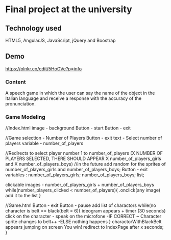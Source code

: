 # Final project at the university
## Technology used

HTML5, AngularJS, JavaScript, jQuery and Boostrap

## Demo 

https://plnkr.co/edit/5HoGVe?p=info

### Content

A speech game in which the user can say the name of the object in the Italian language and receive a response with the accuracy of the pronunciation. 


### Game Modeling

//Index.html
image - background
Button - start
Button - exit


//Game selection - Number of Players
Button - exit
text - Select number of players
variable - number_of_players

//Redirects to select player number 1 to number_of_players
(X NUMBER OF PLAYERS SELECTED, THERE SHOULD APPEAR X number_of_players_girls and X number_of_players_boys)
//in the future add random for the sprites of number_of_players_girls and number_of_players_boys;
Button - exit
variables :
number_of_players_girls;
number_of_players_boys;
list;

clickable images - number_of_players_girls + number_of_players_boys
while(number_players_clicked < number_of_players){
 .onclick(any image) add it to the list
}

//Game.html
Button - exit
Button - pause
add list of charactors
while(no character is belt == black(belt = 6){
ideogram appears + timer (30 seconds)
click on the character - speak on the microfone
-IF CORRECT ~ Character sprite changes to belt++
-ELSE nothing happens
}
charactorWithBlackBelt appears jumping on screen You win!
redirect to IndexPage after x seconds;
}
